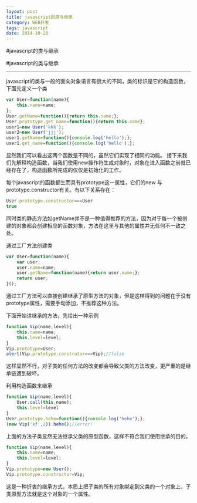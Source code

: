 ```yaml
---
layout: post
title: javascript的类与继承
category: WEB开发
tags: javascript
date: 2014-10-20
---
```


#javascript的类与继承

#javascript的类与继承


----------

javascript的类与一般的面向对象语言有很大的不同，类的标识是它的构造函数，下面先定义一个类

~~~javascript
var User=function(name){
    this.name=name;
};
User.getName=function(){return this.name;};
User.prototype.get_name=function(){return this.name};
user1=new User('kkk');
user2=new User('jjj');
user1.getName=function(){console.log('hello');};
user1.get_name=function(){console.log('hello');};
~~~

显然我们可以看出这两个函数是不同的，虽然它们实现了相同的功能。 
接下来我们先解释构造函数，当我们使用new操作符生成对象时，对象在进入函数之前就已经存在了，构造函数所完成的仅仅是初始化的工作。

每个javascript的函数都生而具有prototype这一属性，它们的new 与prototype.constructor有关。有以下关系存在：

~~~javascript
User.prototype.constructor===User
true
~~~

同时类的静态方法如getName并不是一种值得推荐的方法，因为对于每一个被创建的对象都会创建相应的函数对象，方法在这里与其他的属性并无任何不一致之处。

通过工厂方法创建类

~~~javascript
var User=function(name){
    var user;
    user.name=name;
    user.getName=function(name){return user.name;};
    return user;
}();
~~~

通过工厂方法可以直接创建继承了原型方法的对象，但是这样得到的问题在于没有prototype属性，需要手动添加，不推荐这种方法。

下面开始讲继承的方法，先给出一种示例

~~~javascript
function Vip(name,level){
    this.name=name;
    this.level=level;
}
Vip.prototype=User;
alert(Vip.prototype.construtor===Vip);//false
~~~

这样显然不行，对子类的任何方法的改变都会导致父类的方法改变，更严重的是继承链遭到破坏。

利用构造函数来继承

~~~javascript
function Vip(name,level){
    User.call(this,name);
    this.level=level
}
User.prototype.hehe=function(){console.log('hehe');};
(new Vip('kf',2)).hehe();//error!
~~~

上面的方法子类显然无法继承父类的原型函数，这样不符合我们使用继承的目的。

~~~javascript
function Vip(name,level){
    this.name=name;
    this.level=level;
}
Vip.prototype=new User();
Vip.prototype.constructor=Vip;
~~~

这是一种折衷的继承方式，本质上把子类的所有对象绑定到父类的一个对象上，子类原型方法就是这个对象的一个属性。

